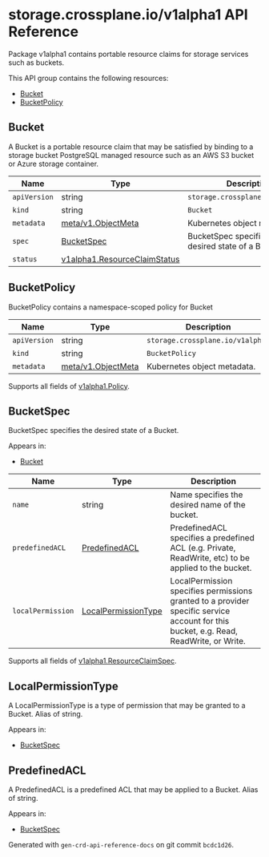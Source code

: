 # storage.crossplane.io/v1alpha1 API Reference

Package v1alpha1 contains portable resource claims for storage services such as buckets.

This API group contains the following resources:

* [Bucket](#Bucket)
* [BucketPolicy](#BucketPolicy)

## Bucket

A Bucket is a portable resource claim that may be satisfied by binding to a storage bucket PostgreSQL managed resource such as an AWS S3 bucket or Azure storage container.

Name | Type | Description
-----|------|------------
`apiVersion` | string | `storage.crossplane.io/v1alpha1`
`kind` | string | `Bucket`
`metadata` | [meta/v1.ObjectMeta](https://kubernetes.io/docs/reference/generated/kubernetes-api/v1.15/#objectmeta-v1-meta) | Kubernetes object metadata.
`spec` | [BucketSpec](#BucketSpec) | BucketSpec specifies the desired state of a Bucket.
`status` | [v1alpha1.ResourceClaimStatus](../crossplane-runtime/core-crossplane-io-v1alpha1.md#resourceclaimstatus) | 



## BucketPolicy

BucketPolicy contains a namespace-scoped policy for Bucket

Name | Type | Description
-----|------|------------
`apiVersion` | string | `storage.crossplane.io/v1alpha1`
`kind` | string | `BucketPolicy`
`metadata` | [meta/v1.ObjectMeta](https://kubernetes.io/docs/reference/generated/kubernetes-api/v1.15/#objectmeta-v1-meta) | Kubernetes object metadata.

Supports all fields of [v1alpha1.Policy](../crossplane-runtime/core-crossplane-io-v1alpha1.md#policy).


## BucketSpec

BucketSpec specifies the desired state of a Bucket.

Appears in:

* [Bucket](#Bucket)

Name | Type | Description
-----|------|------------
`name` | string | Name specifies the desired name of the bucket.
`predefinedACL` | [PredefinedACL](#PredefinedACL) | PredefinedACL specifies a predefined ACL (e.g. Private, ReadWrite, etc) to be applied to the bucket.
`localPermission` | [LocalPermissionType](#LocalPermissionType) | LocalPermission specifies permissions granted to a provider specific service account for this bucket, e.g. Read, ReadWrite, or Write.

Supports all fields of [v1alpha1.ResourceClaimSpec](../crossplane-runtime/core-crossplane-io-v1alpha1.md#resourceclaimspec).


## LocalPermissionType

A LocalPermissionType is a type of permission that may be granted to a Bucket. Alias of string.

Appears in:

* [BucketSpec](#BucketSpec)


## PredefinedACL

A PredefinedACL is a predefined ACL that may be applied to a Bucket. Alias of string.

Appears in:

* [BucketSpec](#BucketSpec)


Generated with `gen-crd-api-reference-docs` on git commit `bcdc1d26`.